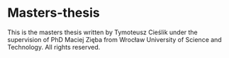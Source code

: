 # Masters-thesis
This is the masters thesis written by Tymoteusz Cieślik under the supervision of PhD Maciej Zięba from Wrocław University of Science and Technology. 
All rights reserved.
